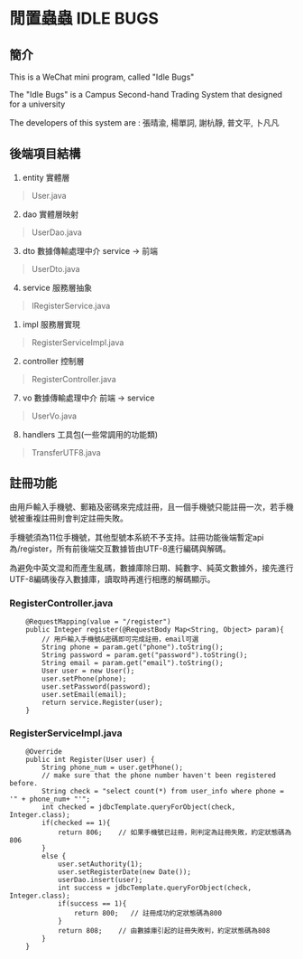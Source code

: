 # 閒置蟲蟲 IDLE BUGS
## 簡介

This is a WeChat mini program, called "Idle Bugs"

The "Idle Bugs" is a Campus Second-hand Trading System that designed for a university

The developers of this system are : 張晴渝, 楊單詞, 謝杭靜, 普文平, 卜凡凡
## 後端項目結構
1. entity 實體層 
> User.java
2. dao 實體層映射
> UserDao.java
3. dto 數據傳輸處理中介 service -> 前端 
> UserDto.java
4. service 服務層抽象 
> IRegisterService.java
   1. impl 服務層實現 
> RegisterServiceImpl.java
   2. controller 控制層
> RegisterController.java
7. vo 數據傳輸處理中介 前端 -> service
> UserVo.java
8. handlers 工具包(一些常調用的功能類)
> TransferUTF8.java
## 註冊功能
由用戶輸入手機號、郵箱及密碼來完成註冊，且一個手機號只能註冊一次，若手機號被重複註冊則會判定註冊失敗。

手機號須為11位手機號，其他型號本系統不予支持。註冊功能後端暫定api為/register，所有前後端交互數據皆由UTF-8進行編碼與解碼。

為避免中英文混和而產生亂碼，數據庫除日期、純數字、純英文數據外，接先進行UTF-8編碼後存入數據庫，讀取時再進行相應的解碼顯示。
### RegisterController.java
``` 
    @RequestMapping(value = "/register")
    public Integer register(@RequestBody Map<String, Object> param){
        // 用戶輸入手機號&密碼即可完成註冊，email可選
        String phone = param.get("phone").toString();
        String password = param.get("password").toString();
        String email = param.get("email").toString();
        User user = new User();
        user.setPhone(phone);
        user.setPassword(password);
        user.setEmail(email);
        return service.Register(user);
    }
```

### RegisterServiceImpl.java
``` 
    @Override
    public int Register(User user) {
        String phone_num = user.getPhone();
        // make sure that the phone number haven't been registered before.
        String check = "select count(*) from user_info where phone = '" + phone_num+ "'";
        int checked = jdbcTemplate.queryForObject(check, Integer.class);
        if(checked == 1){
            return 806;    // 如果手機號已註冊，則判定為註冊失敗，約定狀態碼為806
        }
        else {
            user.setAuthority(1);
            user.setRegisterDate(new Date());
            userDao.insert(user);
            int success = jdbcTemplate.queryForObject(check, Integer.class);
            if(success == 1){
                return 800;   // 註冊成功約定狀態碼為800
            }
            return 808;    // 由數據庫引起的註冊失敗判，約定狀態碼為808
        }
    }
```